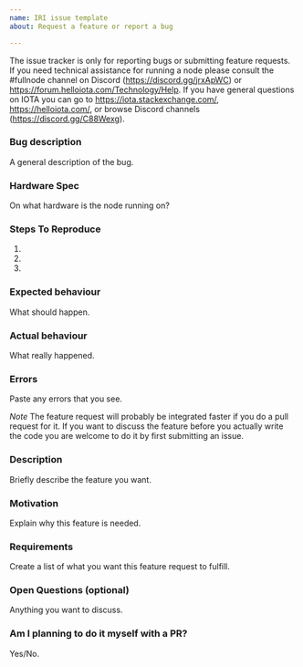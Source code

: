 ```yaml
---
name: IRI issue template
about: Request a feature or report a bug

---
```


<!--- Remove text and sections that do not apply -->
The issue tracker is only for reporting bugs or submitting feature requests.
If you need technical assistance for running a node please consult the #fullnode channel on Discord (https://discord.gg/jrxApWC) or https://forum.helloiota.com/Technology/Help.
If you have general questions on IOTA you can go to https://iota.stackexchange.com/, https://helloiota.com/, or browse Discord channels (https://discord.gg/C88Wexg).


<!----Format For Reporting Bugs------->
### Bug description
A general description of the bug.

### Hardware Spec
On what hardware is the node running on?

### Steps To Reproduce
1. 
2. 
3. 

### Expected behaviour
What should happen.

### Actual behaviour
What really happened.

### Errors
Paste any errors that you see.



<!----Format For Feature Requests------->
*Note*
The feature request will probably be integrated faster if you do a pull request for it.
If you want to discuss the feature before you actually write the code you are welcome to do it by first submitting an issue.

### Description
Briefly describe the feature you want.

### Motivation
Explain why this feature is needed.

### Requirements
Create a list of what you want this feature request to fulfill.

### Open Questions (optional)
Anything you want to discuss.

### Am I planning to do it myself with a PR?
Yes/No.
